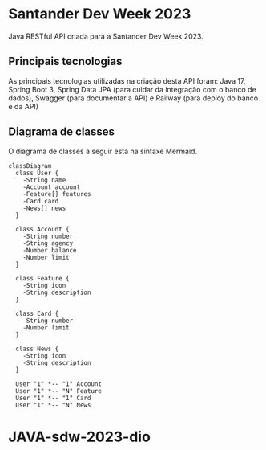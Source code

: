 # Santander Dev Week 2023
Java RESTful API criada para a Santander Dev Week 2023.

## Principais tecnologias
As principais tecnologias utilizadas na criação desta API foram: Java 17, Spring Boot 3, Spring Data JPA (para cuidar da integração com o banco de dados), Swagger (para documentar a API) e Railway (para deploy do banco e da API)

## Diagrama de classes
O diagrama de classes a seguir está na sintaxe Mermaid.

```mermaid
classDiagram
  class User {
    -String name
    -Account account
    -Feature[] features
    -Card card
    -News[] news
  }

  class Account {
    -String number
    -String agency
    -Number balance
    -Number limit
  }

  class Feature {
    -String icon
    -String description
  }

  class Card {
    -String number
    -Number limit
  }

  class News {
    -String icon
    -String description
  }

  User "1" *-- "1" Account
  User "1" *-- "N" Feature
  User "1" *-- "1" Card
  User "1" *-- "N" News
```
# JAVA-sdw-2023-dio

